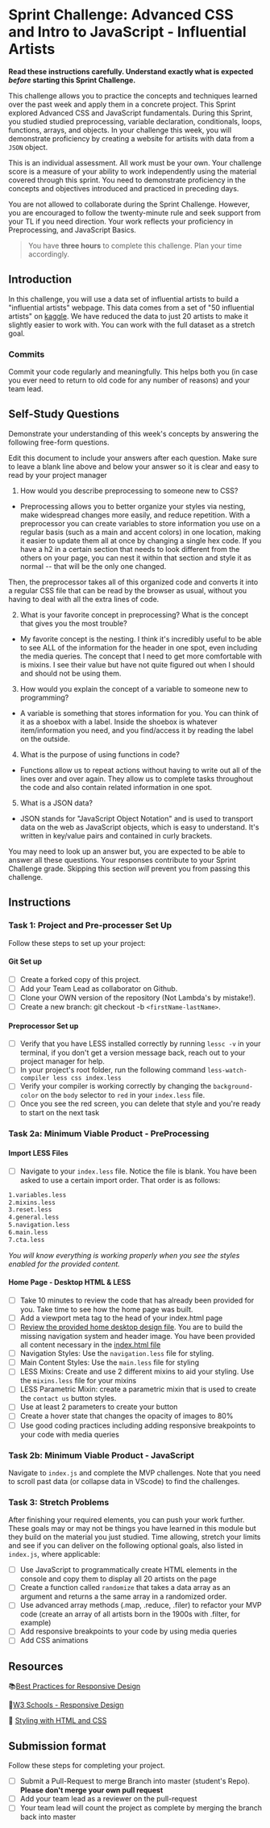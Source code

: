 # Sprint Challenge: Advanced CSS and Intro to JavaScript - Influential Artists

**Read these instructions carefully. Understand exactly what is expected _before_ starting this Sprint Challenge.**

This challenge allows you to practice the concepts and techniques learned over the past week and apply them in a concrete project. This Sprint explored Advanced CSS and JavaScript fundamentals. During this Sprint, you studied studied preprocessing, variable declaration, conditionals, loops, functions, arrays, and objects. In your challenge this week, you will demonstrate proficiency by creating a website for artisits with data from a `JSON` object.

This is an individual assessment. All work must be your own. Your challenge score is a measure of your ability to work independently using the material covered through this sprint. You need to demonstrate proficiency in the concepts and objectives introduced and practiced in preceding days.

You are not allowed to collaborate during the Sprint Challenge. However, you are encouraged to follow the twenty-minute rule and seek support from your TL if you need direction. Your work reflects your proficiency in Preprocessing, and JavaScript Basics.

> You have **three hours** to complete this challenge. Plan your time accordingly.

## Introduction

In this challenge, you will use a data set of influential artists to build a "influential artists" webpage. This data comes from a set of "50 influential artists" on [kaggle](https://www.kaggle.com/ikarus777/best-artworks-of-all-time). We have reduced the data to just 20 artists to make it slightly easier to work with. You can work with the full dataset as a stretch goal.

### Commits

Commit your code regularly and meaningfully. This helps both you (in case you ever need to return to old code for any number of reasons) and your team lead.

## Self-Study Questions

Demonstrate your understanding of this week's concepts by answering the following free-form questions.

Edit this document to include your answers after each question. Make sure to leave a blank line above and below your answer so it is clear and easy to read by your project manager

1. How would you describe preprocessing to someone new to CSS?

- Preprocessing allows you to better organize your styles via nesting, make widespread changes more easily, and reduce repetition. With a preprocessor you can create variables to store information you use on a regular basis (such as a main and accent colors) in one location, making it easier to update them all at once by changing a single hex code. If you have a h2 in a certain section that needs to look different from the others on your page, you can nest it within that section and style it as normal -- that will be the only one changed.

Then, the preprocessor takes all of this organized code and converts it into a regular CSS file that can be read by the browser as usual, without you having to deal with all the extra lines of code.

2. What is your favorite concept in preprocessing? What is the concept that gives you the most trouble?

- My favorite concept is the nesting. I think it's incredibly useful to be able to see ALL of the information for the header in one spot, even including the media queries. The concept that I need to get more comfortable with is mixins. I see their value but have not quite figured out when I should and should not be using them.

3. How would you explain the concept of a variable to someone new to programming?

- A variable is something that stores information for you. You can think of it as a shoebox with a label. Inside the shoebox is whatever item/information you need, and you find/access it by reading the label on the outside.

4. What is the purpose of using functions in code?

- Functions allow us to repeat actions without having to write out all of the lines over and over again. They allow us to complete tasks throughout the code and also contain related information in one spot.

5. What is a JSON data?

- JSON stands for "JavaScript Object Notation" and is used to transport data on the web as JavaScript objects, which is easy to understand. It's written in key/value pairs and contained in curly brackets.

You may need to look up an answer but, you are expected to be able to answer all these questions. Your responses contribute to your Sprint Challenge grade. Skipping this section _will_ prevent you from passing this challenge.

## Instructions

### Task 1: Project and Pre-processer Set Up

Follow these steps to set up your project:

#### Git Set up

- [ ] Create a forked copy of this project.
- [ ] Add your Team Lead as collaborator on Github.
- [ ] Clone your OWN version of the repository (Not Lambda's by mistake!).
- [ ] Create a new branch: git checkout -b `<firstName-lastName>`.

#### Preprocessor Set up

- [ ] Verify that you have LESS installed correctly by running `lessc -v` in your terminal, if you don't get a version message back, reach out to your project manager for help.
- [ ] In your project's root folder, run the following command `less-watch-compiler less css index.less`
- [ ] Verify your compiler is working correctly by changing the `background-color` on the `body` selector to `red` in your `index.less` file.
- [ ] Once you see the red screen, you can delete that style and you're ready to start on the next task

### Task 2a: Minimum Viable Product - PreProcessing

#### Import LESS Files

- [ ] Navigate to your `index.less` file. Notice the file is blank. You have been asked to use a certain import order. That order is as follows:

```markdown
1.variables.less
2.mixins.less
3.reset.less
4.general.less
5.navigation.less
6.main.less
7.cta.less
```

_You will know everything is working properly when you see the styles enabled for the provided content._

#### Home Page - Desktop HTML & LESS

- [ ] Take 10 minutes to review the code that has already been provided for you. Take time to see how the home page was built.
- [ ] Add a viewport meta tag to the head of your index.html page
- [ ] [Review the provided home desktop design file](design/Desktop.png). You are to build the missing navigation system and header image. You have been provided all content necessary in the [index.html file](index.html)
- [ ] Navigation Styles: Use the `navigation.less` file for styling.
- [ ] Main Content Styles: Use the `main.less` file for styling
- [ ] LESS Mixins: Create and use 2 different mixins to aid your styling. Use the `mixins.less` file for your mixins
- [ ] LESS Parametric Mixin: create a parametric mixin that is used to create the `contact us` button styles.
- [ ] Use at least 2 parameters to create your button
- [ ] Create a hover state that changes the opacity of images to 80%
- [ ] Use good coding practices including adding responsive breakpoints to your code with media queries

### Task 2b: Minimum Viable Product - JavaScript

Navigate to `index.js` and complete the MVP challenges. Note that you need to scroll past data (or collapse data in VScode) to find the challenges.

### Task 3: Stretch Problems

After finishing your required elements, you can push your work further. These goals may or may not be things you have learned in this module but they build on the material you just studied. Time allowing, stretch your limits and see if you can deliver on the following optional goals, also listed in `index.js`, where applicable:

- [ ] Use JavaScript to programmatically create HTML elements in the console and copy them to display all 20 artists on the page
- [ ] Create a function called `randomize` that takes a data array as an argument and returns a the same array in a randomized order.
- [ ] Use advanced array methods (.map, .reduce, .filer) to refactor your MVP code (create an array of all artists born in the 1900s with .filter, for example)
- [ ] Add responsive breakpoints to your code by using media queries
- [ ] Add CSS animations

## Resources

📚[Best Practices for Responsive Design](https://www.browserstack.com/guide/responsive-design-breakpoints)

🤝[W3 Schools - Responsive Design](https://www.w3schools.com/html/html_responsive.asp)

👀 [Styling with HTML and CSS](https://www.w3schools.com/html/html_css.asp)

## Submission format

Follow these steps for completing your project.

- [ ] Submit a Pull-Request to merge <firstName-lastName> Branch into master (student's Repo). **Please don't merge your own pull request**
- [ ] Add your team lead as a reviewer on the pull-request
- [ ] Your team lead will count the project as complete by merging the branch back into master
